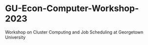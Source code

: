 # GU-Econ-Computer-Workshop-2023
Workshop on Cluster Computing and Job Scheduling at Georgetown University
